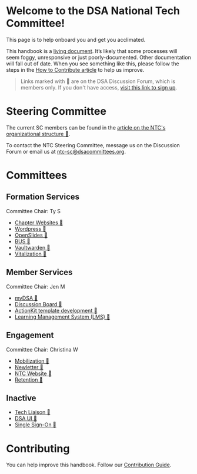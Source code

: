 # Welcome to the DSA National Tech Committee!

This page is to help onboard you and get you acclimated.

This handbook is a [living document](https://en.wikipedia.org/wiki/Living_document). It’s likely that some processes will seem foggy, unresponsive or just poorly-documented. Other documentation will fall out of date. When you see something like this, please follow the steps in the [How to Contribute article](./contributing.md) to help us improve.

> Links marked with 🔐 are on the DSA Discussion Forum, which is members only. If you don't have access, [visit this link to sign up](https://optin.dsausa.org/).

# Steering Committee

The current SC members can be found in the [article on the NTC's organizational structure 🔐](https://discussion.dsausa.org/t/ntc-organizational-structure/30927).

To contact the NTC Steering Committee, message us on the Discussion Forum or email us at <ntc-sc@dsacommittees.org>.

# Committees

## Formation Services
Committee Chair: Ty S

- [Chapter Websites 🔐](https://discussion.dsausa.org/t/chapter-website-team-docs/30979)
- [Wordpress 🔐](https://discussion.dsausa.org/t/wordpress-team-docs/30980)
- [OpenSlides 🔐](https://discussion.dsausa.org/t/openslides-team-docs/31508)
- [BUS 🔐](https://discussion.dsausa.org/t/bus-team-docs/31506)
- [Vaultwarden 🔐](https://discussion.dsausa.org/t/vaultwarden-team-docs/31505)
- [Vitalization 🔐](https://discussion.dsausa.org/t/vitalization-team-docs/30973)

## Member Services
Committee Chair: Jen M

- [myDSA 🔐](https://discussion.dsausa.org/t/mydsa-team-docs/30982)
- [Discussion Board 🔐](https://discussion.dsausa.org/t/discussion-board-team-docs/30983)
- [ActionKit template development 🔐](https://discussion.dsausa.org/t/actionkit-team-docs/31509)
- [Learning Management System (LMS) 🔐](https://discussion.dsausa.org/t/lms-team-docs/31510)

## Engagement
Committee Chair: Christina W

- [Mobilization 🔐](https://discussion.dsausa.org/t/mobilization-team-docs/30974)
- [Newletter 🔐](https://discussion.dsausa.org/t/newsletter-team-docs/30975)
- [NTC Website 🔐](https://discussion.dsausa.org/t/ntc-website-team-docs/30977)
- [Retention 🔐](https://discussion.dsausa.org/t/retention-team-docs/30976)

## Inactive
- [Tech Liaison 🔐](https://discussion.dsausa.org/t/tech-liaison-team-docs/30978)
- [DSA UI 🔐](https://discussion.dsausa.org/t/dsa-ui-team-docs/30981)
- [Single Sign-On 🔐](https://discussion.dsausa.org/t/sso-team-docs/31511)

# Contributing

You can help improve this handbook. Follow our [Contribution Guide](./contributing.md).

